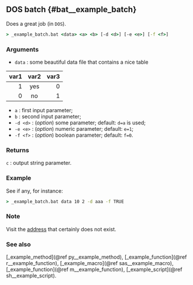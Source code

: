 ## DOS batch {#bat__example_batch}
Does a great job (in `DOS`).

~~~bat
> _example_batch.bat <data> <a> <b> [-d <d>] [-e <e>] [-f <f>]
~~~

### Arguments
* `data` : some beautiful data file that contains a nice table

var1 | var2 | var3
-----:|:----:|----:
1 | yes | 0
0 | no | 1

* `a` : first input parameter;
* `b` : second input parameter;
* `-d <d>` : (_option_) some parameter; default: `d=a` is used;
* `-e <e>` : (_option_) numeric parameter; default: `e=1`;
* `-f <f>` : (_option_) boolean parameter; default: `f=0`.

### Returns
`c` : output string parameter.

### Example
See if any, for instance:

~~~bat
> _example_batch.bat data 10 2 -d aaa -f TRUE
~~~

### Note
Visit the [address](http://www.some_batch.html) that certainly does not exist.

### See also
[_example_method](@ref py__example_method), [_example_function](@ref r__example_function),
[_example_macro](@ref sas__example_macro), [_example_function](@ref m__example_function),
[_example_script](@ref sh__example_script).
